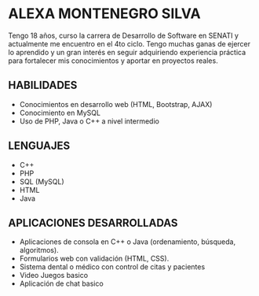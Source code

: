 # ALEXA MONTENEGRO SILVA

Tengo 18 años, curso la carrera de Desarrollo de Software en SENATI y 
actualmente me encuentro en el 4to ciclo. Tengo muchas ganas de ejercer 
lo aprendido y un gran interés en seguir adquiriendo experiencia práctica 
para fortalecer mis conocimientos y aportar en proyectos reales.

## HABILIDADES 

- Conocimientos en desarrollo web (HTML, Bootstrap, AJAX)
- Conocimiento en MySQL 
- Uso de PHP, Java o C++ a nivel intermedio

## LENGUAJES

- C++
- PHP
- SQL (MySQL)
- HTML
- Java 

## APLICACIONES DESARROLLADAS

- Aplicaciones de consola en C++ o Java (ordenamiento, búsqueda, algoritmos).
- Formularios web con validación (HTML, CSS).
- Sistema dental o médico con control de citas y pacientes
- Video Juegos basico
- Aplicación de chat basico
